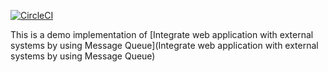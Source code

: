 [![CircleCI](https://circleci.com/gh/liweiyi88/integration/tree/master.svg?style=shield)](https://circleci.com/gh/liweiyi88/integration/tree/master)

This is a demo implementation of [Integrate web application with external systems by using Message Queue](Integrate web application with external systems by using Message Queue)

